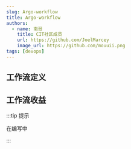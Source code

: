 ```yaml
---
slug: Argo-workflow
title: Argo-workflow
authors:
  - name: 南哥
    title: CIT社区成员
    url: https://github.com/JoelMarcey
    image_url: https://github.com/mouuii.png
tags: [devops]
---
```

## 工作流定义
## 工作流收益


:::tip 提示

在编写中

:::

